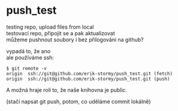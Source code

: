 # push_test
testing repo, upload files from local <br>
testovací repo, připojit se a pak aktualizovat <br>
můžeme pushnout soubory i bez přilogování na github? <br>

vypadá to, že ano <br>
ale používáme ssh: <br>

    $ git remote -v
    origin  ssh://git@github.com/erik-stormy/push_test.git (fetch)
    origin  ssh://git@github.com/erik-stormy/push_test.git (push)

A možná hraje roli to, že naše knihovna je public.

(stačí napsat git push, potom, co uděláme commit lokálně)
